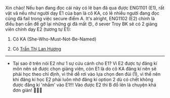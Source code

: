 Xin chào! Nếu bạn đang đọc cái này có lẽ bạn đã qua được ENG1101 (E1), rất vật vã nếu như người dạy E1 của bạn là cô KA, có lẽ nhiều người đang đọc cũng đã fail trong việc secure điểm A. It's alright, ENG1102 (E2) chính là điều bạn cần để gỡ lại những gì đã mất 😍, ở sever Troy BK sẽ có 2 giảng viên chính dạy E2 (tương tự E1):

1. Cô KA (She-Who-Must-Not-Be-Named)

2. Cô [Trần Thị Lan Hương][link]

---

- Tại sao ở trên nói E2 như 1 sự cứu cánh cho E1? Vì E2 được tự đăng kí môn nên sẽ được chọn giảng viên, còn E1 là do cô KA đăng kí nên sẽ phải học theo chỉ định, vì thế dễ rơi vào lựa chọn đen đủi (1), vì thế nên khi đăng kí học E2 phải luôn nhớ đăng kí option 2 dù có chết không được đăng kí 'nhầm' vào E1!!! Vào được E2 thì B đổ lên là chuyện khá đơn giản! 💯💯💯

[link]: https://www.is.vnu.edu.vn/ths-tran-thi-lan-huong/


